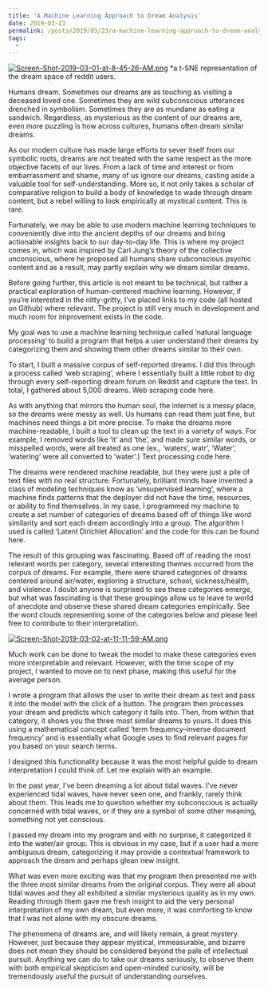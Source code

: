 ```yaml
---
title: 'A Machine Learning Approach to Dream Analysis'
date: 2019-03-23
permalink: /posts/2019/03/23/a-machine-learning-approach-to-dream-analysis/
tags:
  -
---
```

[![Screen-Shot-2019-03-01-at-8-45-26-AM.png](https://i.postimg.cc/yNtQ2FQ6/Screen-Shot-2019-03-01-at-8-45-26-AM.png)](https://postimg.cc/06G0wJ1h)
  *a t-SNE representation of the dream space of reddit users.

Humans dream. Sometimes our dreams are as touching as visiting a deceased loved one. Sometimes they are wild subconscious utterances drenched in symbolism. Sometimes they are as mundane as eating a sandwich. Regardless, as mysterious as the content of our dreams are, even more puzzling is how across cultures, humans often dream similar dreams.

As our modern culture has made large efforts to sever itself from our symbolic roots, dreams are not treated with the same respect as the more objective facets of our lives. From a lack of time and interest or from embarrassment and shame, many of us ignore our dreams, casting aside a valuable tool for self-understanding. More so, it not only takes a scholar of comparative religion to build a body of knowledge to wade through dream content, but a rebel willing to look empirically at mystical content. This is rare.

Fortunately, we may be able to use modern machine learning techniques to conveniently dive into the ancient depths of our dreams and bring actionable insights back to our day-to-day life. This is where my project comes in, which was inspired by Carl Jung’s theory of the collective unconscious, where he proposed all humans share subconscious psychic content and as a result, may partly explain why we dream similar dreams.

Before going further, this article is not meant to be technical, but rather a practical exploration of human-centered machine learning. However, if you’re interested in the nitty-gritty, I’ve placed links to my code (all hosted on Github) where relevant. The project is still very much in development and much room for improvement exists in the code.

My goal was to use a machine learning technique called ‘natural language processing’ to build a program that helps a user understand their dreams by categorizing them and showing them other dreams similar to their own.

To start, I built a massive corpus of self-reported dreams. I did this through a process called ‘web scraping’, where I essentially built a little robot to dig through every self-reporting dream forum on Reddit and capture the text. In total, I gathered about 5,000 dreams. Web scraping code here.

As with anything that mirrors the human soul, the internet is a messy place, so the dreams were messy as well. Us humans can read them just fine, but machines need things a bit more precise. To make the dreams more machine-readable, I built a tool to clean up the text in a variety of ways. For example, I removed words like ‘it’ and ‘the’, and made sure similar words, or misspelled words, were all treated as one (ex., ‘waters’, watr’, ‘Water’, ‘watering’ were all converted to ‘water’.) Text processing code here.

The dreams were rendered machine readable, but they were just a pile of text files with no real structure. Fortunately, brilliant minds have invented a class of modeling techniques know as ‘unsupervised learning’, where a machine finds patterns that the deployer did not have the time, resources, or ability to find themselves. In my case, I programmed my machine to create a set number of categories of dreams based off of things like word similarity and sort each dream accordingly into a group. The algorithm I used is called ‘Latent Dirichlet Allocation’ and the code for this can be found here.

The result of this grouping was fascinating. Based off of reading the most relevant words per category, several interesting themes occurred from the corpus of dreams. For example, there were shared categories of dreams centered around air/water, exploring a structure, school, sickness/health, and violence. I doubt anyone is surprised to see these categories emerge, but what was fascinating is that these groupings allow us to leave to world of anecdote and observe these shared dream categories empirically. See the word clouds representing some of the categories below and please feel free to contribute to their interpretation.

[![Screen-Shot-2019-03-02-at-11-11-59-AM.png](https://i.postimg.cc/6Qq6MNgJ/Screen-Shot-2019-03-02-at-11-11-59-AM.png)](https://postimg.cc/XZM0vtnQ)

Much work can be done to tweak the model to make these categories even more interpretable and relevant. However, with the time scope of my project, I wanted to move on to next phase, making this useful for the average person.

I wrote a program that allows the user to write their dream as text and pass it into the model with the click of a button. The program then processes your dream and predicts which category it falls into. Then, from within that category, it shows you the three most similar dreams to yours. It does this using a mathematical concept called ‘term frequency–inverse document frequency’ and is essentially what Google uses to find relevant pages for you based on your search terms.

I designed this functionality because it was the most helpful guide to dream interpretation I could think of. Let me explain with an example.

In the past year, I’ve been dreaming a lot about tidal waves. I’ve never experienced tidal waves, have never seen one, and frankly, rarely think about them. This leads me to question whether my subconscious is actually concerned with tidal waves, or if they are a symbol of some other meaning, something not yet conscious.

I passed my dream into my program and with no surprise, it categorized it into the water/air group. This is obvious in my case, but if a user had a more ambiguous dream, categorizing it may provide a contextual framework to approach the dream and perhaps glean new insight.

What was even more exciting was that my program then presented me with the three most similar dreams from the original corpus. They were all about tidal waves and they all exhibited a similar mysterious quality as in my own. Reading through them gave me fresh insight to aid the very personal interpretation of my own dream, but even more, it was comforting to know that I was not alone with my obscure dreams.

The phenomena of dreams are, and will likely remain, a great mystery. However, just because they appear mystical, immeasurable, and bizarre does not mean they should be considered beyond the pale of intellectual pursuit. Anything we can do to take our dreams seriously, to observe them with both empirical skepticism and open-minded curiosity, will be tremendously useful the pursuit of understanding ourselves.
